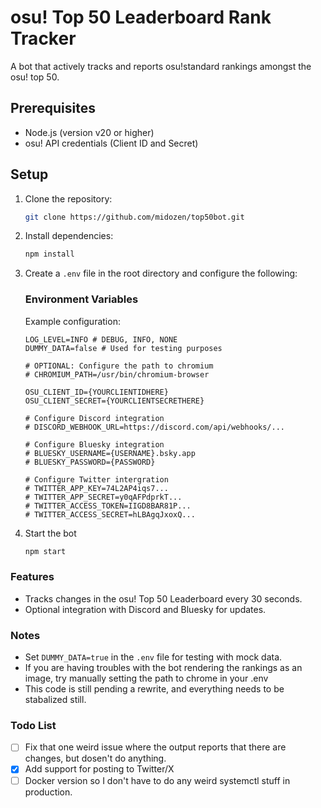 # osu! Top 50 Leaderboard Rank Tracker

A bot that actively tracks and reports osu!standard rankings amongst the osu! top 50.

## Prerequisites

- Node.js (version v20 or higher)
- osu! API credentials (Client ID and Secret)

## Setup

1. Clone the repository:
   ```bash
   git clone https://github.com/midozen/top50bot.git
   ```
2. Install dependencies:
   ```bash
   npm install
   ```
3. Create a `.env` file in the root directory and configure the following:

    ### Environment Variables
    Example configuration:
    ```env
    LOG_LEVEL=INFO # DEBUG, INFO, NONE
    DUMMY_DATA=false # Used for testing purposes

    # OPTIONAL: Configure the path to chromium
    # CHROMIUM_PATH=/usr/bin/chromium-browser

    OSU_CLIENT_ID={YOURCLIENTIDHERE}
    OSU_CLIENT_SECRET={YOURCLIENTSECRETHERE}

    # Configure Discord integration
    # DISCORD_WEBHOOK_URL=https://discord.com/api/webhooks/...

    # Configure Bluesky integration
    # BLUESKY_USERNAME={USERNAME}.bsky.app
    # BLUESKY_PASSWORD={PASSWORD}

    # Configure Twitter intergration
    # TWITTER_APP_KEY=74L2AP4iqs7...
    # TWITTER_APP_SECRET=y0qAFPdprkT...
    # TWITTER_ACCESS_TOKEN=IIGD8BAR81P...
    # TWITTER_ACCESS_SECRET=hLBAgqJxoxQ...
    ```

4. Start the bot

   ```bash
   npm start
   ```

### Features
- Tracks changes in the osu! Top 50 Leaderboard every 30 seconds.
- Optional integration with Discord and Bluesky for updates.

### Notes
- Set `DUMMY_DATA=true` in the `.env` file for testing with mock data.
- If you are having troubles with the bot rendering the rankings as an image, try manually setting the path to chrome in your .env
- This code is still pending a rewrite, and everything needs to be stabalized still.

### Todo List

- [ ] Fix that one weird issue where the output reports that there are changes, but dosen't do anything.
- [x] Add support for posting to Twitter/X
- [ ] Docker version so I don't have to do any weird systemctl stuff in production.